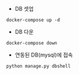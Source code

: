 - DB 셋업
```
docker-compose up -d
```
- DB 다운
```
docker-compose down
```

- 연동된 DB(mysql)에 접속
```
python manage.py dbshell
```